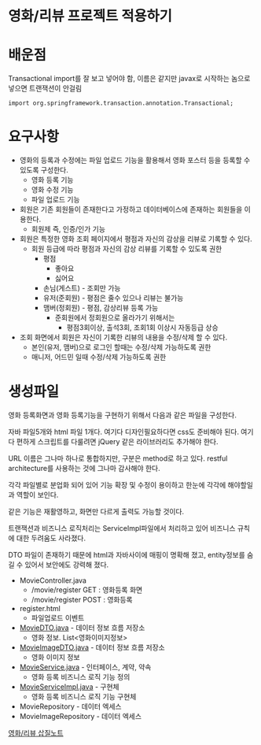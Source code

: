 # 영화/리뷰 프로젝트 적용하기

# 배운점

Transactional import를 잘 보고 넣어야 함, 이름은 같지만 javax로 시작하는 놈으로 넣으면 트랜잭션이 안걸림

`import org.springframework.transaction.annotation.Transactional;`

# 요구사항

- 영화의 등록과 수정에는 파일 업로드 기능을 활용해서 영화 포스터 등을 등록할 수 있도록 구성한다.
    - 영화 등록 기능
    - 영화 수정 기능
    - 파일 업로드 기능
- 회원은 기존 회원들이 존재한다고 가정하고 데이터베이스에 존재하는 회원들을 이용한다.
    - 회원제 즉, 인증/인가 기능
- 회원은 특정한 영화 조회 페이지에서 평점과 자신의 감상을 리뷰로 기록할 수 있다.
    - 회원 등급에 따라 평점과 자신의 감상 리뷰를 기록할 수 있도록 권한
        - 평점
            - 좋아요
            - 싫어요
        - 손님(게스트) - 조회만 가능
        - 유저(준회원) - 평점은 줄수 있으나 리뷰는 불가능
        - 맴버(정회원) - 평점, 감상리뷰 등록 가능
            - 준회원에서 정회원으로 올라가기 위해서는
                - 평점3회이상, 출석3회, 조회1회 이상시 자동등급 상승
- 조회 화면에서 회원은 자신이 기록한 리뷰의 내용을 수정/삭제 할 수 있다.
    - 본인(유저, 맴버)으로 로그인 할때는 수정/삭제 가능하도록 권한
    - 매니저, 어드민 일때 수정/삭제 가능하도록 권한

# 생성파일

영화 등록화면과 영화 등록기능을 구현하기 위해서 다음과 같은 파일을 구성한다. 

자바 파일5개와 html 파일 1개다. 여기다 디자인필요하다면 css도 준비해야 된다. 여기다 편하게 스크립트를 다룰려면 jQuery 같은 라이브러리도 추가해야 한다. 

URL 이름은 그나마 하나로 통합하지만, 구분은 method로 하고 있다. restful architecture를 사용하는 것에 그나마 감사해야 한다. 

각각 파일별로 분업화 되어 있어 기능 확장 및 수정이 용이하고 한눈에 각각에 해야할일과 역할이 보인다. 

같은 기능은 재활영하고, 화면만 다르게 출력도 가능할 것이다. 

트랜잭션과 비즈니스 로직처리는 ServiceImpl파일에서 처리하고 있어 비즈니스 규칙에 대한 두려움도 사라졌다.

DTO 파일이 존재하기 때문에 html과 자바사이에 매핑이 명확해 졌고, entity정보를 숨길 수 있어서 보안에도 강력해 졌다. 

- MovieController.java
    - /movie/register GET  : 영화등록 화면
    - /movie/register POST : 영화등록
- register.html
    - 파일업로드 이벤트
- [MovieDTO.java](http://MovieDTO.java) - 데이터 정보 흐름 저장소
    - 영화 정보. List<영화이미지정보>
- [MovieImageDTO.java](http://MovieImageDTO.java) - 데이터 정보 흐름 저장소
    - 영화 이미지 정보
- [MovieService.java](http://MovieService.java) - 인터페이스, 계약, 약속
    - 영화 등록 비즈니스 로직 기능 정의
- [MovieServiceImpl.java](http://MovieServiceImpl.java) - 구현체
    - 영화 등록 비즈니스 로직 기능 구현체
- MovieRepository - 데이터 엑세스
- MovieImageRepository - 데이터 엑세스
    
    

[영화/리뷰 삽질노트](https://www.notion.so/303a253e4d7745b89a91108ba9d17b81)